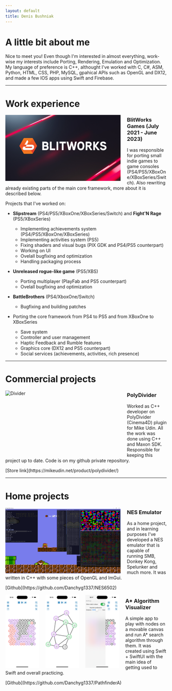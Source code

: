 ```yaml
---
layout: default
title: Denis Bushniak
---
```


# A little bit about me

Nice to meet you! Even though I'm interested in almost everything, work-wise my interests include Porting, Rendering, Emulation and Optimization. 
My language of preference is C++, althought I've worked with C, C#, ASM, Python, HTML, CSS, PHP, MySQL, gpahical APIs such as OpenGL and DX12, and made a few IOS apps using Swift and Firebase.

* * *

# Work experience

<img src="./blitworks_00-1.jpg" alt="Blitworks" width="360" height="206" style="float:left; margin: 0px 20px 00px 00px;">
<p style="float:right">
<h3>BlitWorks Games (July 2021 - June 2023) </h3>

I was responsible for porting small indie games to game consoles (PS4/PS5/XBoxOne/XBoxSeries/Switch).
Also rewriting already existing parts of the main core framework, more about it is described below.

Projects that I've worked on:
</p>

- **Slipstream** (PS4/PS5/XBoxOne/XBoxSeries/Switch) and **Fight'N Rage** (PS5/XBoxSeries)
  - Implementing achievements system (PS4/PS5/XBoxOne/XBoxSeries)
  - Implementing activities system (PS5)
  - Fixing shaders and visual bugs (PIX GDK and PS4/PS5 counterpart)
  - Working on UI
  - Ovelall bugfixing and optimization
  - Handling packaging process
- **Unreleased rogue-like game** (PS5/XBS)
  - Porting multiplayer (PlayFab and PS5 counterpart)
  - Ovelall bugfixing and optimization
- **BattleBrothers** (PS4/XboxOne/Switch)
  - Bugfixing and building patches
 
- Porting the core framework from PS4 to PS5 and from XBoxOne to XBoxSeries
  - Save system
  - Controller and user management
  - Haptic Feedback and Rumble features
  - Graphics core (DX12 and PS5 counterpart)
  - Social services (achievements, activities, rich presence)

* * *

# Commercial projects

<a href="https://mikeudin.net/product/polydivider/"><img src="./polydivider.gif" alt="Divider" width="360" height="206" style="float:left; margin: 0px 20px 00px 00px;"></a>
<p style="float:right">
<h3>PolyDivider</h3>

Worked as C++ developer on PolyDivider (Cinema4D) plugin for Mike Udin.
All the work was done using C++ and Maxon SDK. 
Responsible for keeping this project up to date. Code is on my github
private repository.
</p>
[Store link](https://mikeudin.net/product/polydivider/)

* * *

# Home projects

<img src="./nes.png" alt="Nes" width="360" height="206" style="float:left; margin: 0px 20px 00px 00px;">
<p style="float:right">
<h3>NES Emulator</h3>
As a home project, and in learning purposes I've developed a NES emulator that is capable of running SMB, Donkey Kong, Spelunker and much more. 
It was written in C++ with some pieces of OpenGL and ImGui. 
</p>
[Github](https://github.com/Danchyg1337/NES6502)

<img src="./pathfinder.png" alt="Pathfinder" width="105" hspace="3" style="float:left; margin: 0px 20px 00px 00px;"/> <img src="./pathfinder2.png" alt="Pathfinder2" width="105" hspace="3" style="float:left; margin: 0px 20px 00px 00px;"/> <img src="./pathfinder3.png" alt="Pathfinder3" width="105" hspace="3" style="float:left; margin: 0px 20px 00px 00px;"/>
<p style="float:right">
<h3>A* Algorithm Visualizer</h3>
A simple app to play with nodes on a movable canvas and run A* search algorithm through them.
It was created using Swift + SwiftUI with the main idea of getting used to Swift and overall practicing.
</p>
[Github](https://github.com/Danchyg1337/PathfinderA)
